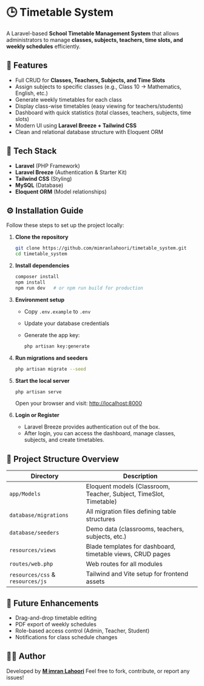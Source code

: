 
# 🕒 Timetable System

A Laravel-based **School Timetable Management System** that allows administrators to manage **classes, subjects, teachers, time slots, and weekly schedules** efficiently.

## 🚀 Features

- Full CRUD for **Classes, Teachers, Subjects, and Time Slots**
- Assign subjects to specific classes (e.g., Class 10 → Mathematics, English, etc.)
- Generate weekly timetables for each class
- Display class-wise timetables (easy viewing for teachers/students)
- Dashboard with quick statistics (total classes, teachers, subjects, time slots)
- Modern UI using **Laravel Breeze + Tailwind CSS**
- Clean and relational database structure with Eloquent ORM

## 🧰 Tech Stack

- **Laravel** (PHP Framework)
- **Laravel Breeze** (Authentication & Starter Kit)
- **Tailwind CSS** (Styling)
- **MySQL** (Database)
- **Eloquent ORM** (Model relationships)

## ⚙️ Installation Guide

Follow these steps to set up the project locally:

1. **Clone the repository**
   ```bash
   git clone https://github.com/mimranlahoori/timetable_system.git
   cd timetable_system
   ```

2. **Install dependencies**

   ```bash
   composer install
   npm install
   npm run dev   # or npm run build for production
   ```

3. **Environment setup**

   * Copy `.env.example` to `.env`
   * Update your database credentials
   * Generate the app key:

     ```bash
     php artisan key:generate
     ```

4. **Run migrations and seeders**

   ```bash
   php artisan migrate --seed
   ```

5. **Start the local server**

   ```bash
   php artisan serve
   ```

   Open your browser and visit: [http://localhost:8000](http://localhost:8000)

6. **Login or Register**

   * Laravel Breeze provides authentication out of the box.
   * After login, you can access the dashboard, manage classes, subjects, and create timetables.

## 📂 Project Structure Overview

| Directory                        | Description                                                        |
| -------------------------------- | ------------------------------------------------------------------ |
| `app/Models`                     | Eloquent models (Classroom, Teacher, Subject, TimeSlot, Timetable) |
| `database/migrations`            | All migration files defining table structures                      |
| `database/seeders`               | Demo data (classrooms, teachers, subjects, etc.)                   |
| `resources/views`                | Blade templates for dashboard, timetable views, CRUD pages         |
| `routes/web.php`                 | Web routes for all modules                                         |
| `resources/css` & `resources/js` | Tailwind and Vite setup for frontend assets                        |

## 🧩 Future Enhancements

* Drag-and-drop timetable editing
* PDF export of weekly schedules
* Role-based access control (Admin, Teacher, Student)
* Notifications for class schedule changes

## 🧑‍💻 Author

Developed by [**M imran Lahoori**](https://github.com/mimranlahoori)
Feel free to fork, contribute, or report any issues!
